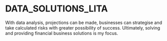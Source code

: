 # DATA_SOLUTIONS_LITA
With data analysis, projections can be made, businesses can  strategise and take calculated risks with greater possibility of success. Ultimately, solving and providing  financial business solutions is my focus.
